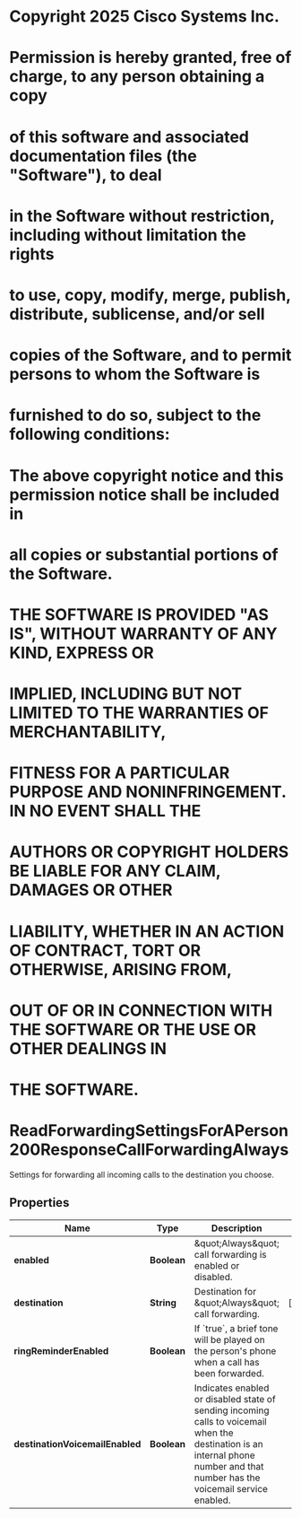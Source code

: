 <!--  Copyright 2025 Cisco Systems Inc.

Permission is hereby granted, free of charge, to any person obtaining a copy
of this software and associated documentation files (the "Software"), to deal
in the Software without restriction, including without limitation the rights
to use, copy, modify, merge, publish, distribute, sublicense, and/or sell
copies of the Software, and to permit persons to whom the Software is
furnished to do so, subject to the following conditions:

The above copyright notice and this permission notice shall be included in
all copies or substantial portions of the Software.

THE SOFTWARE IS PROVIDED "AS IS", WITHOUT WARRANTY OF ANY KIND, EXPRESS OR
IMPLIED, INCLUDING BUT NOT LIMITED TO THE WARRANTIES OF MERCHANTABILITY,
FITNESS FOR A PARTICULAR PURPOSE AND NONINFRINGEMENT. IN NO EVENT SHALL THE
AUTHORS OR COPYRIGHT HOLDERS BE LIABLE FOR ANY CLAIM, DAMAGES OR OTHER
LIABILITY, WHETHER IN AN ACTION OF CONTRACT, TORT OR OTHERWISE, ARISING FROM,
OUT OF OR IN CONNECTION WITH THE SOFTWARE OR THE USE OR OTHER DEALINGS IN
THE SOFTWARE.-->
# Copyright 2025 Cisco Systems Inc.
#
# Permission is hereby granted, free of charge, to any person obtaining a copy
# of this software and associated documentation files (the "Software"), to deal
# in the Software without restriction, including without limitation the rights
# to use, copy, modify, merge, publish, distribute, sublicense, and/or sell
# copies of the Software, and to permit persons to whom the Software is
# furnished to do so, subject to the following conditions:
#
# The above copyright notice and this permission notice shall be included in
# all copies or substantial portions of the Software.
#
# THE SOFTWARE IS PROVIDED "AS IS", WITHOUT WARRANTY OF ANY KIND, EXPRESS OR
# IMPLIED, INCLUDING BUT NOT LIMITED TO THE WARRANTIES OF MERCHANTABILITY,
# FITNESS FOR A PARTICULAR PURPOSE AND NONINFRINGEMENT. IN NO EVENT SHALL THE
# AUTHORS OR COPYRIGHT HOLDERS BE LIABLE FOR ANY CLAIM, DAMAGES OR OTHER
# LIABILITY, WHETHER IN AN ACTION OF CONTRACT, TORT OR OTHERWISE, ARISING FROM,
# OUT OF OR IN CONNECTION WITH THE SOFTWARE OR THE USE OR OTHER DEALINGS IN
# THE SOFTWARE.



# ReadForwardingSettingsForAPerson200ResponseCallForwardingAlways

Settings for forwarding all incoming calls to the destination you choose.

## Properties

| Name | Type | Description | Notes |
|------------ | ------------- | ------------- | -------------|
|**enabled** | **Boolean** | \&quot;Always\&quot; call forwarding is enabled or disabled. |  |
|**destination** | **String** | Destination for \&quot;Always\&quot; call forwarding. |  [optional] |
|**ringReminderEnabled** | **Boolean** | If &#x60;true&#x60;, a brief tone will be played on the person&#39;s phone when a call has been forwarded. |  |
|**destinationVoicemailEnabled** | **Boolean** | Indicates enabled or disabled state of sending incoming calls to voicemail when the destination is an internal phone number and that number has the voicemail service enabled. |  |



